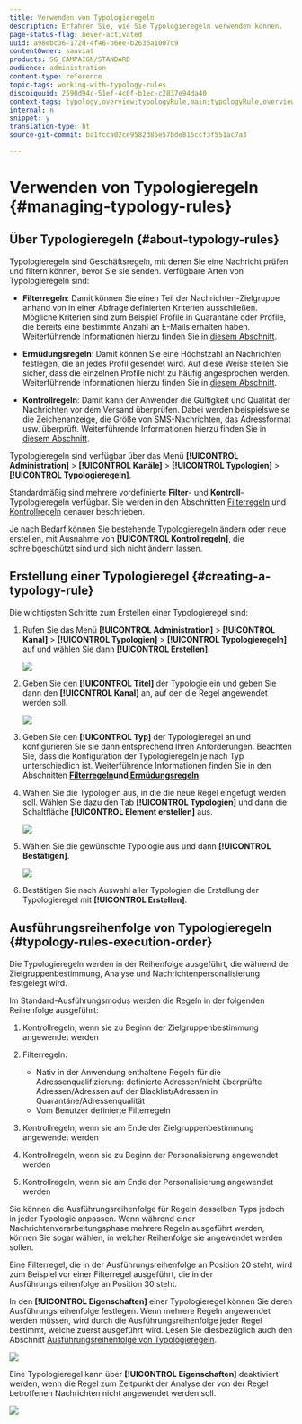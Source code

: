 ```yaml
---
title: Verwenden von Typologieregeln
description: Erfahren Sie, wie Sie Typologieregeln verwenden können.
page-status-flag: never-activated
uuid: a98ebc36-172d-4f46-b6ee-b2636a1007c9
contentOwner: sauviat
products: SG_CAMPAIGN/STANDARD
audience: administration
content-type: reference
topic-tags: working-with-typology-rules
discoiquuid: 2590d94c-51ef-4c0f-b1ec-c2837e94da40
context-tags: typology,overview;typologyRule,main;typologyRule,overview
internal: n
snippet: y
translation-type: ht
source-git-commit: ba1fcca02ce9582d85e57bde815ccf3f551ac7a3

---
```



# Verwenden von Typologieregeln {#managing-typology-rules}

## Über Typologieregeln {#about-typology-rules}

Typologieregeln sind Geschäftsregeln, mit denen Sie eine Nachricht prüfen und filtern können, bevor Sie sie senden. Verfügbare Arten von Typologieregeln sind:

* **Filterregeln**: Damit können Sie einen Teil der Nachrichten-Zielgruppe anhand von in einer Abfrage definierten Kriterien ausschließen. Mögliche Kriterien sind zum Beispiel Profile in Quarantäne oder Profile, die bereits eine bestimmte Anzahl an E-Mails erhalten haben. Weiterführende Informationen hierzu finden Sie in [diesem Abschnitt](../../sending/using/filtering-rules.md).

* **Ermüdungsregeln**: Damit können Sie eine Höchstzahl an Nachrichten festlegen, die an jedes Profil gesendet wird. Auf diese Weise stellen Sie sicher, dass die einzelnen Profile nicht zu häufig angesprochen werden. Weiterführende Informationen hierzu finden Sie in [diesem Abschnitt](../../sending/using/fatigue-rules.md).

* **Kontrollregeln**: Damit kann der Anwender die Gültigkeit und Qualität der Nachrichten vor dem Versand überprüfen. Dabei werden beispielsweise die Zeichenanzeige, die Größe von SMS-Nachrichten, das Adressformat usw. überprüft. Weiterführende Informationen hierzu finden Sie in [diesem Abschnitt](../../sending/using/control-rules.md).

Typologieregeln sind verfügbar über das Menü **[!UICONTROL Administration]** > **[!UICONTROL Kanäle]** > **[!UICONTROL Typologien]** > **[!UICONTROL Typologieregeln]**.

Standardmäßig sind mehrere vordefinierte **Filter**- und **Kontroll**-Typologieregeln verfügbar. Sie werden in den Abschnitten [Filterregeln](../../sending/using/fatigue-rules.md) und [Kontrollregeln](../../sending/using/control-rules.md) genauer beschrieben.

Je nach Bedarf können Sie bestehende Typologieregeln ändern oder neue erstellen, mit Ausnahme von **[!UICONTROL Kontrollregeln]**, die schreibgeschützt sind und sich nicht ändern lassen.

## Erstellung einer Typologieregel {#creating-a-typology-rule}

Die wichtigsten Schritte zum Erstellen einer Typologieregel sind:

1. Rufen Sie das Menü **[!UICONTROL Administration]** > **[!UICONTROL Kanal]** > **[!UICONTROL Typologien]** > **[!UICONTROL Typologieregeln]** auf und wählen Sie dann **[!UICONTROL Erstellen]**.

   ![](assets/typology_create-rule.png)

1. Geben Sie den **[!UICONTROL Titel]** der Typologie ein und geben Sie dann den **[!UICONTROL Kanal]** an, auf den die Regel angewendet werden soll.

   ![](assets/typology-rule-label.png)

1. Geben Sie den **[!UICONTROL Typ]** der Typologieregel an und konfigurieren Sie sie dann entsprechend Ihren Anforderungen. Beachten Sie, dass die Konfiguration der Typologieregeln je nach Typ unterschiedlich ist. Weiterführende Informationen finden Sie in den Abschnitten **[Filterregeln](../../sending/using/filtering-rules.md)**und**[ Ermüdungsregeln](../../sending/using/fatigue-rules.md)**.

1. Wählen Sie die Typologien aus, in die die neue Regel eingefügt werden soll. Wählen Sie dazu den Tab **[!UICONTROL Typologien]** und dann die Schaltfläche **[!UICONTROL Element erstellen]** aus.

   ![](assets/typology-typologies-tab.png)

1. Wählen Sie die gewünschte Typologie aus und dann **[!UICONTROL Bestätigen]**.

   ![](assets/typology-link.png)

1. Bestätigen Sie nach Auswahl aller Typologien die Erstellung der Typologieregel mit **[!UICONTROL Erstellen]**.

## Ausführungsreihenfolge von Typologieregeln  {#typology-rules-execution-order}

Die Typologieregeln werden in der Reihenfolge ausgeführt, die während der Zielgruppenbestimmung, Analyse und Nachrichtenpersonalisierung festgelegt wird.

Im Standard-Ausführungsmodus werden die Regeln in der folgenden Reihenfolge ausgeführt:

1. Kontrollregeln, wenn sie zu Beginn der Zielgruppenbestimmung angewendet werden
1. Filterregeln:

   * Nativ in der Anwendung enthaltene Regeln für die Adressenqualifizierung: definierte Adressen/nicht überprüfte Adressen/Adressen auf der Blacklist/Adressen in Quarantäne/Adressenqualität
   * Vom Benutzer definierte Filterregeln

1. Kontrollregeln, wenn sie am Ende der Zielgruppenbestimmung angewendet werden
1. Kontrollregeln, wenn sie zu Beginn der Personalisierung angewendet werden
1. Kontrollregeln, wenn sie am Ende der Personalisierung angewendet werden

Sie können die Ausführungsreihenfolge für Regeln desselben Typs jedoch in jeder Typologie anpassen. Wenn während einer Nachrichtenverarbeitungsphase mehrere Regeln ausgeführt werden, können Sie sogar wählen, in welcher Reihenfolge sie angewendet werden sollen.

Eine Filterregel, die in der Ausführungsreihenfolge an Position 20 steht, wird zum Beispiel vor einer Filterregel ausgeführt, die in der Ausführungsreihenfolge an Position 30 steht.

In den **[!UICONTROL Eigenschaften]** einer Typologieregel können Sie deren Ausführungsreihenfolge festlegen. Wenn mehrere Regeln angewendet werden müssen, wird durch die Ausführungsreihenfolge jeder Regel bestimmt, welche zuerst ausgeführt wird. Lesen Sie diesbezüglich auch den Abschnitt [Ausführungsreihenfolge von Typologieregeln](#typology-rules-execution-order).

![](assets/typology_rule-active.png)

Eine Typologieregel kann über **[!UICONTROL Eigenschaften]** deaktiviert werden, wenn die Regel zum Zeitpunkt der Analyse der von der Regel betroffenen Nachrichten nicht angewendet werden soll.

![](assets/typology_rule-order.png)